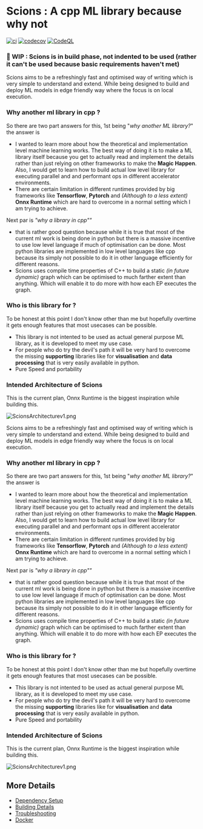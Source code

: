 # Scions : A cpp ML library because why not

[![ci](https://github.com/Sid911/Scions/actions/workflows/ci.yml/badge.svg)](https://github.com/Sid911/Scions/actions/workflows/ci.yml)
[![codecov](https://codecov.io/gh/Sid911/Scions/branch/main/graph/badge.svg)](https://codecov.io/gh/Sid911/Scions)
[![CodeQL](https://github.com/Sid911/Scions/actions/workflows/codeql-analysis.yml/badge.svg)](https://github.com/Sid911/Scions/actions/workflows/codeql-analysis.yml)

### 🚧 WIP : Scions is in build phase, not indented to be used (rather it can't be used because basic requirements haven't met)

Scions aims to be a refreshingly fast and optimised way of writing which is very simple to understand and extend. While
being designed to build and deploy ML models in edge friendly way where the focus is on local execution.

### Why another ml library in cpp ?

So there are two part answers for this, 1st being "_why another ML library?_" the answer is

- I wanted to learn more about how the theoretical and implementation level machine learning works. The best way of doing it is to
  make a ML library itself because you get to actually read and implement the details rather than just relying on other frameworks
  to make the **Magic Happen**. Also, I would get to learn how to build actual low level library for executing parallel and
  and performant ops in different accelerator environments.
- There are certain limitation in different runtimes provided by big frameworks like **Tensorflow**, **Pytorch** and
  _(Although to a less extent)_ **Onnx Runtime** which are hard to overcome in a normal setting which I am trying to achieve.

Next par is _"why a library in cpp""_

- that is rather good question because while it is true that most of the current ml work is being done in python but
  there is a massive incentive to use low level language if much of optimisation can be done. Most python libraries are implemented
  in low level languages like cpp because its simply not possible to do it in other language efficiently for different reasons.
- Scions uses compile time properties of C++ to build a static _(in future dynamic)_ graph which can be optimised to much
  farther extent than anything. Which will enable it to do more with how each EP executes the graph.

### Who is this library for ?

To be honest at this point I don't know other than me but hopefully overtime it gets enough features that most usecases can
be possible.

- This library is not intented to be used as actual general purpose ML library, as it is developed to meet my use case.
- For people who do try the devil's path it will be very hard to overcome the missing **supporting** libraries like for
  **visualisation** and **data processing** that is very easily available in python.
- Pure Speed and portability

### Intended Architecture of Scions

This is the current plan, Onnx Runtime is the biggest inspiration while building this.

![ScionsArchitecturev1.png](docs/images/ScionsArchitecturev1.png)

Scions aims to be a refreshingly fast and optimised way of writing which is very simple to understand and extend. While
being designed to build and deploy ML models in edge friendly way where the focus is on local execution.

### Why another ml library in cpp ?

So there are two part answers for this, 1st being "_why another ML library?_" the answer is

- I wanted to learn more about how the theoretical and implementation level machine learning works. The best way of doing it is to
  make a ML library itself because you get to actually read and implement the details rather than just relying on other frameworks
  to make the **Magic Happen**. Also, I would get to learn how to build actual low level library for executing parallel and
  and performant ops in different accelerator environments.
- There are certain limitation in different runtimes provided by big frameworks like **Tensorflow**, **Pytorch** and
  _(Although to a less extent)_ **Onnx Runtime** which are hard to overcome in a normal setting which I am trying to achieve.

Next par is _"why a library in cpp""_

- that is rather good question because while it is true that most of the current ml work is being done in python but
  there is a massive incentive to use low level language if much of optimisation can be done. Most python libraries are implemented
  in low level languages like cpp because its simply not possible to do it in other language efficiently for different reasons.
- Scions uses compile time properties of C++ to build a static _(in future dynamic)_ graph which can be optimised to much
  farther extent than anything. Which will enable it to do more with how each EP executes the graph.

### Who is this library for ?

To be honest at this point I don't know other than me but hopefully overtime it gets enough features that most usecases can
be possible.

- This library is not intented to be used as actual general purpose ML library, as it is developed to meet my use case.
- For people who do try the devil's path it will be very hard to overcome the missing **supporting** libraries like for
  **visualisation** and **data processing** that is very easily available in python.
- Pure Speed and portability

### Intended Architecture of Scions

This is the current plan, Onnx Runtime is the biggest inspiration while building this.

![ScionsArchitecturev1.png](docs/images/ScionsArchitecturev1.png)

## More Details

- [Dependency Setup](README_dependencies.md)
- [Building Details](README_building.md)
- [Troubleshooting](README_troubleshooting.md)
- [Docker](README_docker.md)
